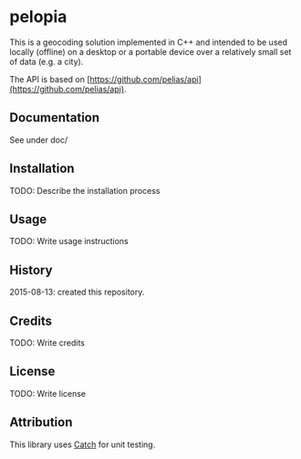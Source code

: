 # pelopia

This is a geocoding solution implemented in C++ and intended to be used locally (offline) on a desktop or a portable device over a relatively small set of data (e.g. a city). 

The API is based on [https://github.com/pelias/api](https://github.com/pelias/api).

## Documentation

See under doc/

## Installation

TODO: Describe the installation process

## Usage

TODO: Write usage instructions

## History

2015-08-13: created this repository.

## Credits

TODO: Write credits

## License

TODO: Write license

## Attribution

This library uses [Catch](https://github.com/philsquared/Catch "Catch") for unit testing. 